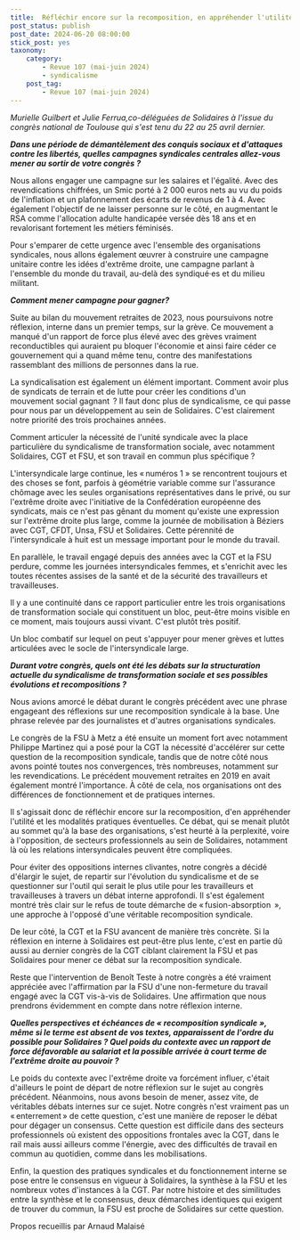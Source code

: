 ```yaml
---
title:  Réfléchir encore sur la recomposition, en appréhender l'utilité et les modalités pratiques - Entretien avec Murielle Guilbert et Julie Ferrua
post_status: publish
post_date: 2024-06-20 08:00:00
stick_post: yes
taxonomy:
    category:
        - Revue 107 (mai-juin 2024)
        - syndicalisme
    post_tag:
        - Revue 107 (mai-juin 2024)
---
```


*Murielle Guilbert et Julie Ferrua,co-déléguées de Solidaires à l'issue du congrès national de Toulouse qui s'est tenu du 22 au 25 avril dernier.*

 ***Dans une période de démantèlement des conquis sociaux et d'attaques contre les libertés, quelles campagnes syndicales centrales allez-vous mener au sortir de votre congrès ?***

 Nous allons engager une campagne sur les salaires et l'égalité. Avec des revendications chiffrées, un Smic porté à 2 000 euros nets au vu du poids de l'inflation et un plafonnement des écarts de revenus de 1 à 4. Avec également l'objectif de ne laisser personne sur le côté, en augmentant le RSA comme l'allocation adulte handicapée versée dès 18 ans et en revalorisant fortement les métiers féminisés.

 Pour s'emparer de cette urgence avec l'ensemble des organisations syndicales, nous allons également œuvrer à construire une campagne unitaire contre les idées d'extrême droite, une campagne parlant à l'ensemble du monde du travail, au-delà des syndiqué·es et du milieu militant.

 ***Comment mener campagne pour gagner?***

 Suite au bilan du mouvement retraites de 2023, nous poursuivons notre réflexion, interne dans un premier temps, sur la grève. Ce mouvement a manqué d'un rapport de force plus élevé avec des grèves vraiment reconductibles qui auraient pu bloquer l'économie et ainsi faire céder ce gouvernement qui a quand même tenu, contre des manifestations rassemblant des millions de personnes dans la rue.

 La syndicalisation est également un élément important. Comment avoir plus de syndicats de terrain et de lutte pour créer les conditions d'un mouvement social gagnant  ? Il faut donc plus de syndicalisme, ce qui passe pour nous par un développement au sein de Solidaires. C'est clairement notre priorité des trois prochaines années.

 Comment articuler la nécessité de l'unité syndicale avec la place particulière du syndicalisme de transformation sociale, avec notamment Solidaires, CGT et FSU, et son travail en commun plus spécifique ?

 L'intersyndicale large continue, les « numéros 1 » se rencontrent toujours et des choses se font, parfois à géométrie variable comme sur l'assurance chômage avec les seules organisations représentatives dans le privé, ou sur l'extrême droite avec l'initiative de la Confédération européenne des syndicats, mais ce n'est pas gênant du moment qu'existe une expression sur l'extrême droite plus large, comme la journée de mobilisation à Béziers avec CGT, CFDT, Unsa, FSU et Solidaires. Cette pérennité de l'intersyndicale à huit est un message important pour le monde du travail.

 En parallèle, le travail engagé depuis des années avec la CGT et la FSU perdure, comme les journées intersyndicales femmes, et s'enrichit avec les toutes récentes assises de la santé et de la sécurité des travailleurs et travailleuses.

 Il y a une continuité dans ce rapport particulier entre les trois organisations de transformation sociale qui constituent un bloc, peut-être moins visible en ce moment, mais toujours aussi vivant. C'est plutôt très positif.

 Un bloc combatif sur lequel on peut s'appuyer pour mener grèves et luttes articulées avec le socle de l'intersyndicale large.

 ***Durant votre congrès, quels ont été les débats sur la structuration actuelle du syndicalisme de transformation sociale et ses possibles évolutions et recompositions ?***

 Nous avions amorcé le débat durant le congrès précédent avec une phrase engageant des réflexions sur une recomposition syndicale à la base. Une phrase relevée par des journalistes et d'autres organisations syndicales.

 Le congrès de la FSU à Metz a été ensuite un moment fort avec notamment Philippe Martinez qui a posé pour la CGT la nécessité d'accélérer sur cette question de la recomposition syndicale, tandis que de notre côté nous avons pointé toutes nos convergences, très nombreuses, notamment sur les revendications. Le précédent mouvement retraites en 2019 en avait également montré l'importance. À côté de cela, nos organisations ont des différences de fonctionnement et de pratiques internes.

 Il s'agissait donc de réfléchir encore sur la recomposition, d'en appréhender l'utilité et les modalités pratiques éventuelles. Ce débat, qui se menait plutôt au sommet qu'à la base des organisations, s'est heurté à la perplexité, voire à l'opposition, de secteurs professionnels au sein de Solidaires, notamment là où les relations intersyndicales peuvent être compliquées.

 Pour éviter des oppositions internes clivantes, notre congrès a décidé d'élargir le sujet, de repartir sur l'évolution du syndicalisme et de se questionner sur l'outil qui serait le plus utile pour les travailleurs et travailleuses à travers un débat interne approfondi. Il s'est également montré très clair sur le refus de toute démarche de « fusion-absorption  », une approche à l'opposé d'une véritable recomposition syndicale.

 De leur côté, la CGT et la FSU avancent de manière très concrète. Si la réflexion en interne à Solidaires est peut-être plus lente, c'est en partie dû aussi au dernier congrès de la CGT ciblant clairement la FSU et pas Solidaires pour mener ce débat sur la recomposition syndicale.

 Reste que l'intervention de Benoît Teste à notre congrès a été vraiment appréciée avec l'affirmation par la FSU d'une non-fermeture du travail engagé avec la CGT vis-à-vis de Solidaires. Une affirmation que nous prendrons évidemment en compte dans notre réflexion interne.

 ***Quelles perspectives et échéances de « recomposition syndicale », même si le terme est absent de vos textes, apparaissent de l'ordre du possible pour Solidaires ? Quel poids du contexte avec un rapport de force défavorable au salariat et la possible arrivée à court terme de l'extrême droite au pouvoir ?***

 Le poids du contexte avec l'extrême droite va forcément influer, c'était d'ailleurs le point de départ de notre réflexion sur le sujet au congrès précédent. Néanmoins, nous avons besoin de mener, assez vite, de véritables débats internes sur ce sujet. Notre congrès n'est vraiment pas un « enterrement » de cette question, c'est une manière de reposer le débat pour dégager un consensus. Cette question est difficile dans des secteurs professionnels où existent des oppositions frontales avec la CGT, dans le rail mais aussi ailleurs comme l'énergie, avec des difficultés de travail en commun au quotidien, comme dans les mobilisations.

 Enfin, la question des pratiques syndicales et du fonctionnement interne se pose entre le consensus en vigueur à Solidaires, la synthèse à la FSU et les nombreux votes d'instances à la CGT. Par notre histoire et des similitudes entre la synthèse et le consensus, deux démarches identiques qui exigent de trouver du commun, la FSU est proche de Solidaires sur cette question.

 Propos recueillis par Arnaud Malaisé

